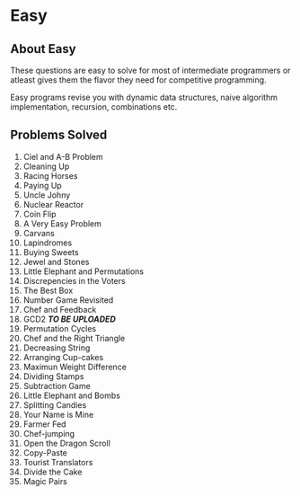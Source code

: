 # Easy

## About Easy

These questions are easy to solve for most of intermediate programmers or atleast gives them the flavor they need for competitive programming.

Easy programs revise you with dynamic data structures, naive algorithm implementation, recursion, combinations etc.

## Problems Solved

1. Ciel and A-B Problem
2. Cleaning Up
3. Racing Horses
4. Paying Up
5. Uncle Johny 
6. Nuclear Reactor
7. Coin Flip
8. A Very Easy Problem
9. Carvans
10. Lapindromes
11. Buying Sweets
12. Jewel and Stones
13. Little Elephant and Permutations
14. Discrepencies in the Voters
15. The Best Box
16. Number Game Revisited
17. Chef and Feedback
18. GCD2 ***TO BE UPLOADED***
19. Permutation Cycles
20. Chef and the Right Triangle
21. Decreasing String
22. Arranging Cup-cakes
23. Maximun Weight Difference
24. Dividing Stamps
25. Subtraction Game
26. Little Elephant and Bombs
27. Splitting Candies
28. Your Name is Mine
29. Farmer Fed
30. Chef-jumping
31. Open the Dragon Scroll
32. Copy-Paste
33. Tourist Translators
34. Divide the Cake
35. Magic Pairs
